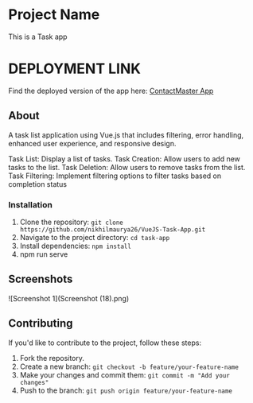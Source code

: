 # Project Name

This is a Task app

# DEPLOYMENT LINK 
Find the deployed version of the app here: [ContactMaster App](https://nikhilmaurya26-task-app.netlify.app/)

## About
A task list application using Vue.js that includes filtering, error handling, enhanced user experience, and responsive design. 

Task List: Display a list of tasks.
Task Creation: Allow users to add new tasks to the list.
Task Deletion: Allow users to remove tasks from the list.
Task Filtering: Implement filtering options to filter tasks based on completion status


### Installation

1. Clone the repository: `git clone https://github.com/nikhilmaurya26/VueJS-Task-App.git`
2. Navigate to the project directory: `cd task-app`
3. Install dependencies: `npm install`
4. npm run serve


## Screenshots



![Screenshot 1](Screenshot (18).png)


## Contributing

If you'd like to contribute to the project, follow these steps:

1. Fork the repository.
2. Create a new branch: `git checkout -b feature/your-feature-name`
3. Make your changes and commit them: `git commit -m "Add your changes"`
4. Push to the branch: `git push origin feature/your-feature-name`
